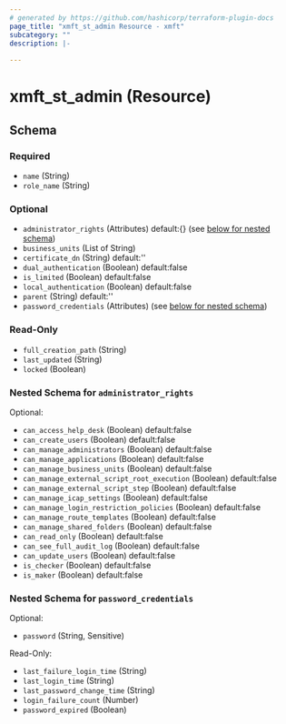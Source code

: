 ```yaml
---
# generated by https://github.com/hashicorp/terraform-plugin-docs
page_title: "xmft_st_admin Resource - xmft"
subcategory: ""
description: |-
  
---
```


# xmft_st_admin (Resource)





<!-- schema generated by tfplugindocs -->
## Schema

### Required

- `name` (String)
- `role_name` (String)

### Optional

- `administrator_rights` (Attributes) default:{} (see [below for nested schema](#nestedatt--administrator_rights))
- `business_units` (List of String)
- `certificate_dn` (String) default:''
- `dual_authentication` (Boolean) default:false
- `is_limited` (Boolean) default:false
- `local_authentication` (Boolean) default:false
- `parent` (String) default:''
- `password_credentials` (Attributes) (see [below for nested schema](#nestedatt--password_credentials))

### Read-Only

- `full_creation_path` (String)
- `last_updated` (String)
- `locked` (Boolean)

<a id="nestedatt--administrator_rights"></a>
### Nested Schema for `administrator_rights`

Optional:

- `can_access_help_desk` (Boolean) default:false
- `can_create_users` (Boolean) default:false
- `can_manage_administrators` (Boolean) default:false
- `can_manage_applications` (Boolean) default:false
- `can_manage_business_units` (Boolean) default:false
- `can_manage_external_script_root_execution` (Boolean) default:false
- `can_manage_external_script_step` (Boolean) default:false
- `can_manage_icap_settings` (Boolean) default:false
- `can_manage_login_restriction_policies` (Boolean) default:false
- `can_manage_route_templates` (Boolean) default:false
- `can_manage_shared_folders` (Boolean) default:false
- `can_read_only` (Boolean) default:false
- `can_see_full_audit_log` (Boolean) default:false
- `can_update_users` (Boolean) default:false
- `is_checker` (Boolean) default:false
- `is_maker` (Boolean) default:false


<a id="nestedatt--password_credentials"></a>
### Nested Schema for `password_credentials`

Optional:

- `password` (String, Sensitive)

Read-Only:

- `last_failure_login_time` (String)
- `last_login_time` (String)
- `last_password_change_time` (String)
- `login_failure_count` (Number)
- `password_expired` (Boolean)
